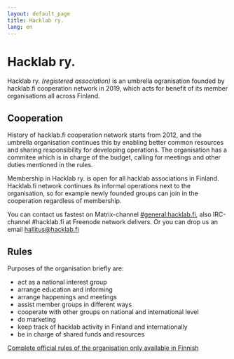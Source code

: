 ```yaml
---
layout: default_page
title: Hacklab ry.
lang: en
---
```

# Hacklab ry.

Hacklab ry. *(registered association)* is an umbrella ogranisation founded by hacklab.fi cooperation network in 2019, which acts for benefit of its member organisations all across Finland.

## Cooperation

History of hacklab.fi cooperation network starts from 2012, and the umbrella organisation continues this by enabling better common resources and sharing responsibility for developing operations. The organisation has a commitee which is in charge of the budget, calling for meetings and other duties mentioned in the rules.

Membership in Hacklab ry. is open for all hacklab associations in Finland. Hacklab.fi network continues its informal operations next to the organisation, so for example newly founded groups can join in the cooperation regardless of membership.

You can contact us fastest on Matrix-channel <a class="external-links" href="https://matrix.to/#/#general:hacklab.fi">#general:hacklab.fi</a>, also IRC-channel #hacklab.fi at Freenode network delivers. Or you can drop us an email <a class="external-links" href="mailto:hallitus@hacklab.fi">hallitus@hacklab.fi</a>

## Rules

Purposes of the organisation briefly are:
 - act as a national interest group
 - arrange education and informing
 - arrange happenings and meetings
 - assist member groups in different ways
 - cooperate with other groups on national and international level
 - do marketing
 - keep track of hacklab activity in Finland and internationally
 - be in charge of shared funds and resources

[Complete official rules of the organisation only available in Finnish](/saannot.html)
